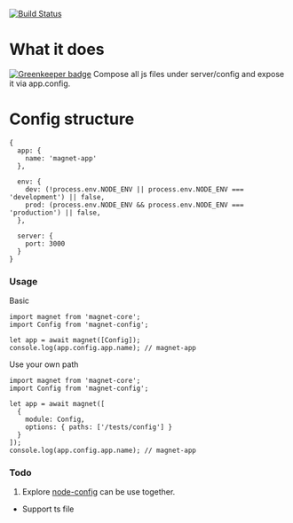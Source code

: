 [![Build Status](https://travis-ci.org/Magnetjs/magnet-config.svg?branch=master)](https://travis-ci.org/Magnetjs/magnet-config)

# What it does

[![Greenkeeper badge](https://badges.greenkeeper.io/Magnetjs/magnet-config.svg)](https://greenkeeper.io/)
Compose all js files under server/config and expose it via app.config.

# Config structure
```
{
  app: {
    name: 'magnet-app'
  },

  env: {
    dev: (!process.env.NODE_ENV || process.env.NODE_ENV === 'development') || false,
    prod: (process.env.NODE_ENV && process.env.NODE_ENV === 'production') || false,
  },

  server: {
    port: 3000
  }
}
```

### Usage
Basic
```
import magnet from 'magnet-core';
import Config from 'magnet-config';

let app = await magnet([Config]);
console.log(app.config.app.name); // magnet-app
```

Use your own path
```
import magnet from 'magnet-core';
import Config from 'magnet-config';

let app = await magnet([
  {
    module: Config,
    options: { paths: ['/tests/config'] }
  }
]);
console.log(app.config.app.name); // magnet-app
```

### Todo
1. Explore [node-config](https://github.com/lorenwest/node-config) can be use together.
- Support ts file
